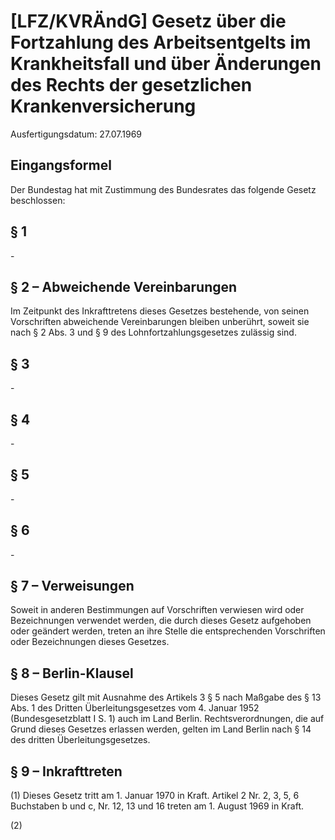 # [LFZ/KVRÄndG] Gesetz über die Fortzahlung des Arbeitsentgelts im Krankheitsfall und über Änderungen des Rechts der gesetzlichen Krankenversicherung

Ausfertigungsdatum: 27.07.1969

 

## Eingangsformel

Der Bundestag hat mit Zustimmung des Bundesrates das folgende Gesetz beschlossen:


## § 1

\-


## § 2 – Abweichende Vereinbarungen

Im Zeitpunkt des Inkrafttretens dieses Gesetzes bestehende, von seinen Vorschriften abweichende Vereinbarungen bleiben unberührt, soweit sie nach § 2 Abs. 3 und § 9 des Lohnfortzahlungsgesetzes zulässig sind.


## § 3

\-


## § 4

\-


## § 5

\-


## § 6

\-


## § 7 – Verweisungen

Soweit in anderen Bestimmungen auf Vorschriften verwiesen wird oder Bezeichnungen verwendet werden, die durch dieses Gesetz aufgehoben oder geändert werden, treten an ihre Stelle die entsprechenden Vorschriften oder Bezeichnungen dieses Gesetzes.


## § 8 – Berlin-Klausel

Dieses Gesetz gilt mit Ausnahme des Artikels 3 § 5 nach Maßgabe des § 13 Abs. 1 des Dritten Überleitungsgesetzes vom 4. Januar 1952 (Bundesgesetzblatt I S. 1) auch im Land Berlin. Rechtsverordnungen, die auf Grund dieses Gesetzes erlassen werden, gelten im Land Berlin nach § 14 des dritten Überleitungsgesetzes.


## § 9 – Inkrafttreten

(1) Dieses Gesetz tritt am 1. Januar 1970 in Kraft. Artikel 2 Nr. 2, 3, 5, 6 Buchstaben b und c, Nr. 12, 13 und 16 treten am 1. August 1969 in Kraft.

(2)
